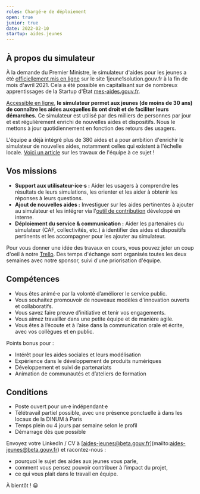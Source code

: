 ```yaml
---
roles: Chargé·e de déploiement
open: true
junior: true
date: 2022-02-10
startup: aides.jeunes
---
```

## À propos du simulateur

À la demande du Premier Ministre, le simulateur d'aides pour les jeunes a été [officiellement mis en ligne](https://twitter.com/JeanCASTEX/status/1387065585859715074) sur le site 1jeune1solution.gouv.fr à la fin de mois d'avril 2021. Cela a été possible en capitalisant sur de nombreux apprentissages de la Startup d'État [mes-aides.gouv.fr](https://beta.gouv.fr/startups/mes-aides.html).

[Accessible en ligne](https://mes-aides.1jeune1solution.beta.gouv.fr/), **le simulateur permet aux jeunes (de moins de 30 ans) de connaître les aides auxquelles ils ont droit et de faciliter leurs démarches.** Ce simulateur est utilisé par des milliers de personnes par jour et est régulièrement enrichi de nouvelles aides et dispositifs. Nous le mettons à jour quotidiennement en fonction des retours des usagers.

L'équipe a déjà intégré plus de 380 aides et a pour ambition d'enrichir le simulateur de nouvelles aides, notamment celles qui existent à l'échelle locale. [Voici un article](https://blog.beta.gouv.fr/general/2022/01/25/faire-grandir-le-simulateur-d-aides-pour-les-jeunes-d-1jeune1solution-gouv-fr/) sur les travaux de l'équipe à ce sujet !

## Vos missions

* **Support aux utilisateur·ice·s :** Aider les usagers à comprendre les résultats de leurs simulations, les orienter et les aider à obtenir les réponses à leurs questions.
* **Ajout de nouvelles aides :** Investiguer sur les aides pertinentes à ajouter au simulateur et les intégrer via l'[outil de contribution](https://contribuer-aides-jeunes.netlify.app) développé en interne.
* **Déploiement du service & communication :** Aider les partenaires du simulateur (CAF, collectivités, etc.) à identifier des aides et dispositifs pertinents et les accompagner pour les ajouter au simulateur.

Pour vous donner une idée des travaux en cours, vous pouvez jeter un coup d'oeil à notre [Trello](https://trello.com/b/b3tqaHSD/aides-jeunes). Des temps d'échange sont organisés toutes les deux semaines avec notre sponsor, suivi d'une priorisation d'équipe.

## Compétences

* Vous êtes animé·e par la volonté d’améliorer le service public.
* Vous souhaitez promouvoir de nouveaux modèles d'innovation ouverts et collaboratifs.
* Vous savez faire preuve d’initiative et tenir vos engagements.
* Vous aimez travailler dans une petite équipe et de manière agile.
* Vous êtes à l’écoute et à l’aise dans la communication orale et écrite, avec vos collègues et en public.

Points bonus pour :

* Intérêt pour les aides sociales et leurs modélisation
* Expérience dans le développement de produits numériques
* Développement et suivi de partenariats
* Animation de communautés et d’ateliers de formation

## Conditions

* Poste ouvert pour un·e indépendant·e
* Télétravail partiel possible, avec une présence ponctuelle à dans les locaux de la DINUM à Paris
* Temps plein ou 4 jours par semaine selon le profil
* Démarrage dès que possible

Envoyez votre LinkedIn / CV à [](mailto:aides-jeunes@beta.gouv.fr)\[aides-jeunes@beta.gouv.fr](mailto:aides-jeunes@beta.gouv.fr) et racontez-nous :

* pourquoi le sujet des aides aux jeunes vous parle,
* comment vous pensez pouvoir contribuer à l’impact du projet,
* ce qui vous plait dans le travail en équipe.

À bientôt ! 😀